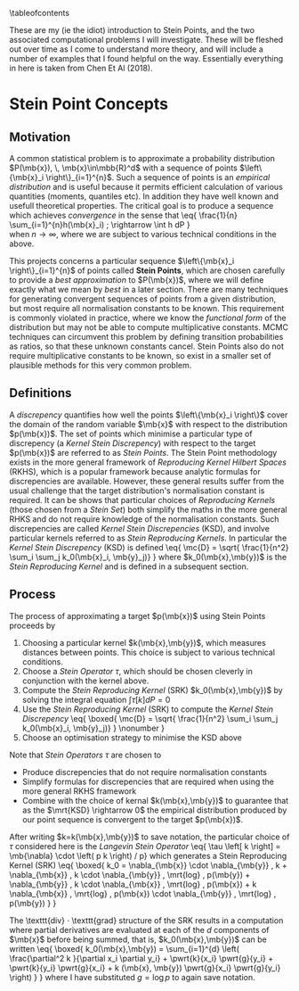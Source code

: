 
\tableofcontents

These are my (ie the idiot) introduction to Stein Points, and the two associated computational
problems I will investigate.  These will be fleshed out over time as I come to understand more
theory, and will include a number of examples that I found helpful on the way. Essentially 
everything in here is taken from Chen Et Al (2018). 

# Stein Point Concepts 

## Motivation 

A common statistical problem is to approximate a probability distribution
$P(\mb{x}), \, \mb{x}\in\mbb{R}^d$ with a sequence of points $\left\{\mb{x}_i \right\}_{i=1}^{n}$.
Such a sequence of points is an *empirical distribution* and is useful because it
permits efficient calculation of various quantities (moments, quantiles etc).  In 
addition they have well known and usefull theoretical properties.  The critical goal
is to produce a sequence which achieves *convergence* in the sense that
\eq{ \frac{1}{n} \sum_{i=1}^{n}h(\mb{x}_i) \; \rightarrow \int h dP }  
when $n\rightarrow\infty$, where we are subject to various technical conditions in the above.

This projects concerns a particular sequence $\left\{\mb{x}_i \right\}_{i=1}^{n}$ of points called 
**Stein Points**, which are chosen carefully to provide a *best approximation* to
$P(\mb{x})$, where we will define exactly what we mean by *best* in a later section.  There
are many techniques for generating convergent sequences of points from a given distribution, 
but most require all normalisation constants to be known.  This requirement is commonly 
violated in practice, where we know the *functional form* of the distribution but may not be
able to compute multiplicative constants.  MCMC techniques can circumvent this problem 
by defining transition probabilities as ratios, so that these unknown constants cancel.  Stein
Points also do not require multiplicative constants to be known, so exist in a smaller
set of plausible methods for this very common problem.

## Definitions

A *discrepency* quantifies how well the points $\left\{\mb{x}_i \right\}$ cover the domain
of the random variable $\mb{x}$ with respect to the distribution $p(\mb{x})$.  The set of 
points which minimise a particular type of discrepency (a *Kernel Stein Discrepency*) with
respect to the target $p(\mb{x})$ are referred to as *Stein Points*.  The Stein Point methodology 
exists in the more general framework of *Reproducing Kernel Hilbert Spaces* (RKHS), which is a 
popular framework because analytic formulas for discrepencies are available.  However, these 
general results suffer from the usual challenge that the target distribution's normalisation
constant is required.  It can be shows that particular choices of *Reproducing Kernels* (those
chosen from a *Stein Set*) both simplify the maths in the more general RHKS and do not require knowledge
of the normalisation constants.  Such discrepencies are called *Kernel Stein Discrepencies*
(KSD), and involve particular kernels referred to as *Stein Reproducing Kernels*.  In particular
the *Kernel Stein Discrepency* (KSD) is defined
\eq{ \mc{D} = \sqrt{ \frac{1}{n^2} \sum_i \sum_j k_0(\mb{x}_i, \mb{y}_j)} }
where $k_0(\mb{x},\mb{y})$ is the *Stein Reproducing Kernel* and is defined in a subsequent 
section.  

## Process 

The process of approximating a target $p(\mb{x})$ using Stein Points proceeds by

1. Choosing a particular kernel $k(\mb{x},\mb{y})$, which measures distances between points.  This choice
is subject to various technical conditions.
2. Choose a *Stein Operator* $\tau$, which should be chosen cleverly in conjunction with the kernel above.
3. Compute the *Stein Reproducing Kernel* (SRK) $k_0(\mb{x},\mb{y})$ by solving the integral equation 
$\int \tau[k]dP=0$
4. Use the *Stein Reproducing Kernel* (SRK) to compute the *Kernel Stein Discrepency*
\eq{ \boxed{ \mc{D} = \sqrt{ \frac{1}{n^2} \sum_i \sum_j k_0(\mb{x}_i, \mb{y}_j)} } \nonumber }
5. Choose an optimisation strategy to minimise the KSD above

Note that *Stein Operators* $\tau$ are chosen to

* Produce discrepencies that do not require normalisation constants
* Simplify formulas for discrepencies that are required when using the more general RKHS framework
* Combine with the choice of kernal $k(\mb{x},\mb{y})$ to guarantee that as the 
$\mrt{KSD} \rightarrow 0$ the empirical distribution produced by our point sequence is convergent
to the target $p(\mb{x})$.

After writing $k=k(\mb{x},\mb{y})$ to save notation, the particular choice of $\tau$ considered here is 
the *Langevin Stein Operator*
\eq{ \tau \left[ k \right] = \mb{\nabla} \cdot \left( p k \right) / p}
which generates a Stein Reproducing Kernel (SRK)
\eq{ \boxed{
    k_0 = \nabla_{\mb{x}} \cdot \nabla_{\mb{y}} \, k + \nabla_{\mb{x}} \, k \cdot \nabla_{\mb{y}} \, \mrt{log} \, p(\mb{y}) + \nabla_{\mb{y}} \, k \cdot \nabla_{\mb{x}} \, \mrt{log} \, p(\mb{x}) + k \nabla_{\mb{x}} \, \mrt{log} \, p(\mb{x}) \cdot \nabla_{\mb{y}} \, \mrt{log} \, p(\mb{y}) }
}

The \texttt{div} $\cdot$ \texttt{grad} structure of the SRK results in a computation where partial derivatives are evaluated at each of the $d$ components of $\mb{x}$ before being summed, that is, $k_0(\mb{x},\mb{y})$ can be written
\eq{ \boxed{
    k_0(\mb{x},\mb{y}) = \sum_{i=1}^{d} \left( \frac{\partial^2 k }{\partial x_i \partial y_i} + \pwrt{k}{x_i} \pwrt{g}{y_i} + \pwrt{k}{y_i} \pwrt{g}{x_i} + k (\mb{x}, \mb{y}) \pwrt{g}{x_i} \pwrt{g}{y_i} \right) }
}
where I have substituted $g=\textrm{log} \, p$ to again save notation.

